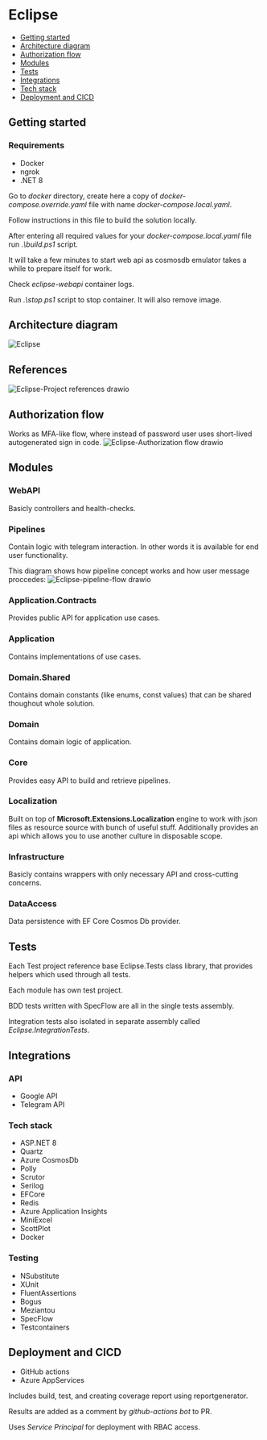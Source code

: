 # Eclipse

- [Getting started](#getting-started)
- [Architecture diagram](#architecture-diagram)
- [Authorization flow](#authorization-flow)
- [Modules](#modules)
- [Tests](#tests)
- [Integrations](#integrations)
- [Tech stack](#tech-stack)
- [Deployment and CICD](#deployment-and-cicd)

## Getting started

### Requirements
* Docker
* ngrok
* .NET 8

<p>Go to <i>docker</i> directory, create here a copy of <i>docker-compose.override.yaml</i> file with name <i>docker-compose.local.yaml</i>.</p>
<p>Follow instructions in this file to build the solution locally.</p>
<p>After entering all required values for your <i>docker-compose.local.yaml</i> file run <i>.\build.ps1</i> script.</p>
<p>It will take a few minutes to start web api as cosmosdb emulator takes a while to prepare itself for work.</p>
<p>Check <i>eclipse-webapi</i> container logs.</p>
<p>Run <i>.\stop.ps1</i> script to stop container. It will also remove image.</p>

## Architecture diagram
![Eclipse](https://github.com/user-attachments/assets/06b1b2a7-41dc-4bec-92eb-6569a95d8283)

## References
![Eclipse-Project references drawio](https://github.com/DaniilPoiarkov/Eclipse/assets/101814817/8c32847f-ecaf-4927-9e24-de2210a353b0)

## Authorization flow
Works as MFA-like flow, where instead of password user uses short-lived autogenerated sign in code.
![Eclipse-Authorization flow drawio](https://github.com/user-attachments/assets/9d6e3adc-6c26-4e68-a277-821c9f838ea7)


## Modules

### WebAPI
Basicly controllers and health-checks.

### Pipelines
Contain logic with telegram interaction. In other words it is available for end user functionality.

This diagram shows how pipeline concept works and how user message proccedes:
![Eclipse-pipeline-flow drawio](https://github.com/DaniilPoiarkov/Eclipse/assets/101814817/1b0ce07a-1aa7-4225-b25b-bc96a89e26f2)

### Application.Contracts
Provides public API for application use cases.

### Application
Contains implementations of use cases.

### Domain.Shared
Contains domain constants (like enums, const values) that can be shared thoughout whole solution.

### Domain
Contains domain logic of application.

### Core
Provides easy API to build and retrieve pipelines.

### Localization
Built on top of __Microsoft.Extensions.Localization__ engine to work with json files as resource source with bunch of useful stuff.
Additionally provides an api which allows you to use another culture in disposable scope.

### Infrastructure
Basicly contains wrappers with only necessary API and cross-cutting concerns.

### DataAccess
Data persistence with EF Core Cosmos Db provider.

## Tests
<p>Each Test project reference base Eclipse.Tests class library, that provides helpers which used through all tests.</p>
<p>Each module has own test project.</p>
<p>BDD tests written with SpecFlow are all in the single tests assembly.</p>
<p>Integration tests also isolated in separate assembly called <i>Eclipse.IntegrationTests</i>.</p>

## Integrations
### API
* Google API
* Telegram API

### Tech stack
* ASP.NET 8
* Quartz
* Azure CosmosDb
* Polly
* Scrutor
* Serilog
* EFCore
* Redis
* Azure Application Insights
* MiniExcel
* ScottPlot
* Docker

### Testing
* NSubstitute
* XUnit
* FluentAssertions
* Bogus
* Meziantou
* SpecFlow
* Testcontainers

## Deployment and CICD
* GitHub actions
* Azure AppServices

<p>Includes build, test, and creating coverage report using reportgenerator.</p>
<p>Results are added as a comment by <i>github-actions bot</i> to PR.</p>
<p>Uses <i>Service Principal</i> for deployment with RBAC access.</p>
